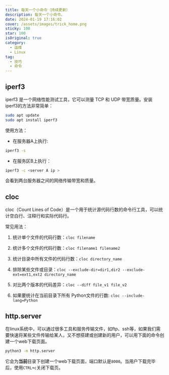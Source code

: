 ```yaml
---
title: 每天一个小命令（持续更新）
description: 每天一个小命令。
date: 2024-01-19 17:16:02
cover: /assets/images/trick_home.png
sticky: 100
star: 100
isOriginal: true
category:
  - 运维
  - Linux
tag:
  - 技巧
  - 命令
---
```


## iperf3

iperf3 是一个网络性能测试工具，它可以测量 TCP 和 UDP 带宽质量。安装iperf3的方法非常简单：

```bash
sudo apt update
sudo apt install iperf3
```

使用方法：

- 在服务器A上执行:

```bash
iperf3 -s
```

- 在服务区B上执行：

```bash
iperf3 -c <server A ip >
```

会看到两台服务器之间的网络传输带宽和质量。

## cloc

cloc（Count Lines of Code）是一个用于统计源代码行数的命令行工具，可以统计空白行、注释行和实际代码行。

常见用法：

1. 统计单个文件的代码行数：`cloc filename`

1. 统计多个文件的代码行数：`cloc filename1 filename2`

1. 统计目录中所有文件的代码行数：`cloc directory_name`

1. 排除某些文件或目录：`cloc --exclude-dir=dir1,dir2 --exclude-ext=ext1,ext2 directory_name`

1. 对比两个版本的代码差异：`cloc --diff file_v1 file_v2`

1. 如果要统计在当前目录下所有 Python文件的行数: `cloc --include-lang=Python`

## http.server

在linux系统中，可以通过很多工具和服务传输文件，如ftp、ssh等，如果我们需要快速将某些文件传输给某人，又不想搭建或创建新的用户，可以用下面的命令创建一个web下载页面。

```bash
python3 -m http.server
```

它会为**当前**目录下创建一个web下载页面，端口默认是`8000`。当用户下载完毕后，使用`CTRL+c`关闭下载页。
